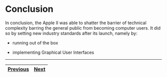 # Conclusion

In conclusion, the Apple II was able to shatter the barrier of technical complexity barring the general public from becoming computer users. It did so by setting new industry standards after its launch, namely by:

- running out of the box

- implementing Graphical User Interfaces

---

| [Previous](/Sites/BreakingBarriers/SocietalImpact.md) | [Next](/Sites/WorksCited.md) |
| ----------------------------------------------------- | ---------------------------- |
